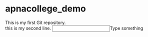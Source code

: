 # apnacollege_demo
This is my first Git repository.</br>
this is my second line.
<input type="string">Type something</input>
